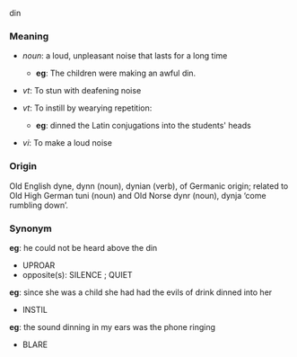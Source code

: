 din
### Meaning
+ _noun_: a loud, unpleasant noise that lasts for a long time
	+ __eg__: The children were making an awful din.

+ _vt_: To stun with deafening noise
+ _vt_: To instill by wearying repetition:
    + __eg__: dinned the Latin conjugations into the students' heads
+ _vi_: To make a loud noise

### Origin

Old English dyne, dynn (noun), dynian (verb), of Germanic origin; related to Old High German tuni (noun) and Old Norse dynr (noun), dynja ‘come rumbling down’.

### Synonym

__eg__: he could not be heard above the din

+ UPROAR
+ opposite(s): SILENCE ; QUIET

__eg__: since she was a child she had had the evils of drink dinned into her

+ INSTIL

__eg__: the sound dinning in my ears was the phone ringing

+ BLARE


